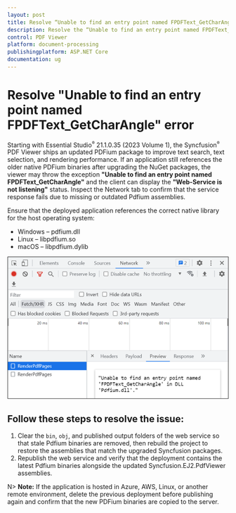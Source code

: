 ```yaml
---
layout: post
title: Resolve “Unable to find an entry point named FPDFText_GetCharAngle” error in ASP.NET Core PDF Viewer | Syncfusion
description: Resolve the “Unable to find an entry point named FPDFText_GetCharAngle” error in the Syncfusion ASP.NET Core PDF Viewer by updating the PDFium assemblies and republishing the service.
control: PDF Viewer
platform: document-processing
publishingplatform: ASP.NET Core
documentation: ug
---
```


# Resolve "Unable to find an entry point named FPDFText_GetCharAngle" error

Starting with Essential Studio<sup style="font-size:70%">&reg;</sup> 21.1.0.35 (2023 Volume 1), the Syncfusion<sup style="font-size:70%">&reg;</sup> PDF Viewer ships an updated PDFium package to improve text search, text selection, and rendering performance. If an application still references the older native PDFium binaries after upgrading the NuGet packages, the viewer may throw the exception **"Unable to find an entry point named FPDFText_GetCharAngle"** and the client can display the **"Web-Service is not listening"** status. Inspect the Network tab to confirm that the service response fails due to missing or outdated Pdfium assemblies.

Ensure that the deployed application references the correct native library for the host operating system:

* Windows – pdfium.dll
* Linux – libpdfium.so
* macOS – libpdfium.dylib

![Error information in the Network tab](../images/ErrorinformationuintheNetworkTab.png)

## Follow these steps to resolve the issue:

1. Clear the `bin`, `obj`, and published output folders of the web service so that stale Pdfium binaries are removed, then rebuild the project to restore the assemblies that match the upgraded Syncfusion packages.
2. Republish the web service and verify that the deployment contains the latest Pdfium binaries alongside the updated Syncfusion.EJ2.PdfViewer assemblies.

N> **Note:** If the application is hosted in Azure, AWS, Linux, or another remote environment, delete the previous deployment before publishing again and confirm that the new PDFium binaries are copied to the server.
